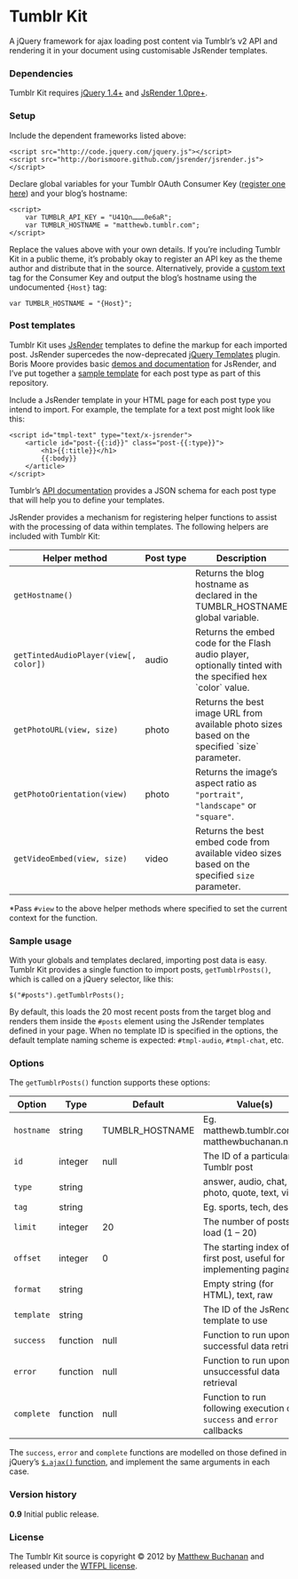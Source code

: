 Tumblr Kit
==========

A jQuery framework for ajax loading post content via Tumblr’s v2 API and rendering it in your document using customisable JsRender templates.

### Dependencies

Tumblr Kit requires [jQuery 1.4+](http://jquery.com) and [JsRender 1.0pre+](http://github.com/borismoore/jsrender/).

### Setup

Include the dependent frameworks listed above:

	<script src="http://code.jquery.com/jquery.js"></script>
	<script src="http://borismoore.github.com/jsrender/jsrender.js"></script>

Declare global variables for your Tumblr OAuth Consumer Key ([register one here](http://www.tumblr.com/oauth/apps)) and your blog’s hostname:

	<script>
		var TUMBLR_API_KEY = "U41Qn………0e6aR";
		var TUMBLR_HOSTNAME = "matthewb.tumblr.com";
	</script>

Replace the values above with your own details. If you’re including Tumblr Kit in a public theme, it’s probably okay to register an API key as the theme author and distribute that in the source. Alternatively, provide a [custom text](http://www.tumblr.com/docs/en/custom_themes#appearance-options) tag for the Consumer Key and output the blog’s hostname using the undocumented `{Host}` tag:

	var TUMBLR_HOSTNAME = "{Host}";

### Post templates

Tumblr Kit uses [JsRender](http://github.com/borismoore/jsrender) templates to define the markup for each imported post. JsRender supercedes the now-deprecated [jQuery Templates](http://api.jquery.com/jQuery.template/) plugin. Boris Moore provides basic [demos and documentation](http://borismoore.github.com/jsrender/demos/) for JsRender, and I’ve put together a [sample template](http://github.com/matthewbuchanan/tumblr-kit/blob/master/sample-jsrender-templates.md) for each post type as part of this repository.

Include a JsRender template in your HTML page for each post type you intend to import. For example, the template for a text post might look like this:

	<script id="tmpl-text" type="text/x-jsrender">
		<article id="post-{{:id}}" class="post-{{:type}}">
			<h1>{{:title}}</h1>
			{{:body}}
		</article>
	</script>

Tumblr’s [API documentation](http://www.tumblr.com/docs/en/api/v2#text-posts) provides a JSON schema for each post type that will help you to define your templates.

JsRender provides a mechanism for registering helper functions to assist with the processing of data within templates. The following helpers are included with Tumblr Kit:

<table>
	<thead>
		<tr>
			<th>Helper method</th>
			<th>Post&nbsp;type</th>
			<th>Description</th>
		</tr>
	</thead>
	<tbody>
		<tr>
			<td><code>getHostname()</code></td>
			<td></td>
    	<td>Returns the blog hostname as declared in the TUMBLR_HOSTNAME global variable.</td>
		</tr>
		<tr>
			<td><code>getTintedAudioPlayer(view[, color])</code></td>
			<td>audio</td>
    	<td>Returns the embed code for the Flash audio player, optionally tinted with the specified hex `color` value.</td>
		</tr>
		<tr>
			<td><code>getPhotoURL(view, size)</code></td>
			<td>photo</td>
    	<td>Returns the best image URL from available photo sizes based on the specified `size` parameter.</td>
		</tr>
		<tr>
			<td><code>getPhotoOrientation(view)</code></td>
			<td>photo</td>
    	<td>Returns the image’s aspect ratio as <code>"portrait"</code>, <code>"landscape"</code> or <code>"square"</code>.</td>
		</tr>
		<tr>
			<td><code>getVideoEmbed(view, size)</code></td>
			<td>video</td>
    	<td>Returns the best embed code from available video sizes based on the specified <code>size</code> parameter.</td>
		</tr>
	</tbody>
</table>

*Pass `#view` to the above helper methods where specified to set the current context for the function.

### Sample usage

With your globals and templates declared, importing post data is easy. Tumblr Kit provides a single function to import posts, `getTumblrPosts()`, which is called on a jQuery selector, like this:

	$("#posts").getTumblrPosts();

By default, this loads the 20 most recent posts from the target blog and renders them inside the `#posts` element using the JsRender templates defined in your page. When no template ID is specified in the options, the default template naming scheme is expected: `#tmpl-audio`, `#tmpl-chat`, etc.

### Options

The `getTumblrPosts()` function supports these options:

<table>
	<thead>
		<tr>
			<th>Option</th>
			<th>Type</th>
			<th>Default</th>
			<th>Value(s)</th>
		</tr>
	</thead>
	<tbody>
		<tr>
			<td><code>hostname</code></td>
			<td>string</td>
			<td>TUMBLR_HOSTNAME</td>
    	<td>Eg. matthewb.tumblr.com, matthewbuchanan.name</td>
		</tr>
		<tr>
			<td><code>id</code></td>
			<td>integer</td>
			<td>null</td>
    	<td>The ID of a particular Tumblr post</td>
		</tr>
		<tr>
			<td><code>type</code></td>
			<td>string</td>
			<td></td>
    	<td>answer, audio, chat, link, photo, quote, text, video</td>
		</tr>
		<tr>
			<td><code>tag</code></td>
			<td>string</td>
			<td></td>
    	<td>Eg. sports, tech, design</td>
		</tr>
		<tr>
			<td><code>limit</code></td>
			<td>integer</td>
			<td>20</td>
    	<td>The number of posts to load (1 – 20)</td>
		</tr>
		<tr>
			<td><code>offset</code></td>
			<td>integer</td>
			<td>0</td>
    	<td>The starting index of the first post, useful for implementing pagination</td>
		</tr>
		<tr>
			<td><code>format</code></td>
			<td>string</td>
			<td></td>
    	<td>Empty string (for HTML), text, raw</td>
		</tr>
		<tr>
			<td><code>template</code></td>
			<td>string</td>
			<td></td>
    	<td>The ID of the JsRender template to use</td>
		</tr>
		<tr>
			<td><code>success</code></td>
			<td>function</td>
			<td>null</td>
    	<td>Function to run upon successful data retrieval</td>
		</tr>
		<tr>
			<td><code>error</code></td>
			<td>function</td>
			<td>null</td>
    	<td>Function to run upon unsuccessful data retrieval</td>
		</tr>
		<tr>
			<td><code>complete</code></td>
			<td>function</td>
			<td>null</td>
    	<td>Function to run following execution of <code>success</code> and <code>error</code> callbacks</td>
		</tr>
	</tbody>
</table>

The `success`, `error`	 and `complete` functions are modelled on those defined in jQuery’s [`$.ajax()` function](http://api.jquery.com/jQuery.ajax/), and implement the same arguments in each case.

### Version history

**0.9** Initial public release.

### License

The Tumblr Kit source is copyright © 2012 by [Matthew Buchanan](http://matthewbuchanan.name) and released under the [WTFPL license](http://sam.zoy.org/wtfpl/).